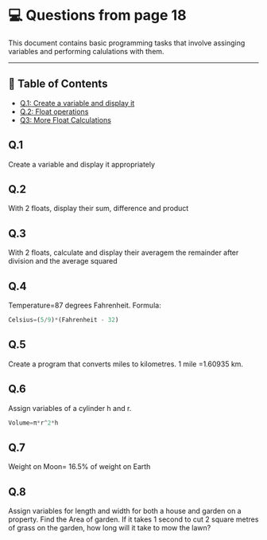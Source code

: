 # :computer: Questions from page 18
This document contains basic programming tasks that involve assinging variables and performing calulations with them.

---
## :blue_book: Table of Contents
- [Q.1: Create a variable and display it](#q.1)
- [Q.2: Float operations](#q.2)
- [Q3: More Float Calculations](#q.3)

## Q.1
Create a variable and display it appropriately

## Q.2
With 2 floats, display their sum, difference and product

## Q.3
With 2 floats, calculate and display their averagem the remainder after division and the average squared

## Q.4
Temperature=87 degrees Fahrenheit. Formula:  
``` python
Celsius=(5/9)*(Fahrenheit - 32)
```

## Q.5
Create a program that converts miles to kilometres. 1 mile =1.60935 km. 

## Q.6
Assign variables of a cylinder h and r. 
``` python
Volume=π*r^2*h
```

## Q.7
Weight on Moon= 16.5% of weight on Earth

## Q.8
Assign variables for length and width for both a house and garden on a property. Find the Area of garden. If it takes 1 second to cut 2 square metres of grass on the garden, how long will it take to mow the lawn?

